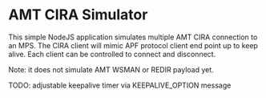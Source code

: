 # AMT CIRA Simulator

This simple NodeJS application simulates multiple AMT CIRA connection to an MPS. The CIRA client will mimic APF protocol client end point up to keep alive. Each client can be controlled to connect and disconnect.

Note: it does not simulate AMT WSMAN or REDIR payload yet.

TODO: adjustable keepalive timer via KEEPALIVE_OPTION message